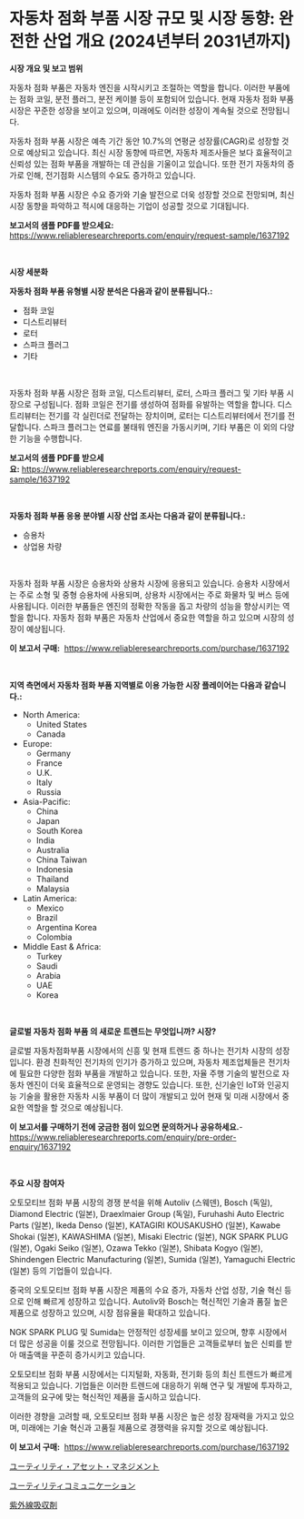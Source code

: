 <p><h1>자동차 점화 부품 시장 규모 및 시장 동향: 완전한 산업 개요 (2024년부터 2031년까지)</h1></p><p><strong>시장 개요 및 보고 범위</strong></p>
<p><p>자동차 점화 부품은 자동차 엔진을 시작시키고 조절하는 역할을 합니다. 이러한 부품에는 점화 코일, 분전 플러그, 분전 케이블 등이 포함되어 있습니다. 현재 자동차 점화 부품 시장은 꾸준한 성장을 보이고 있으며, 미래에도 이러한 성장이 계속될 것으로 전망됩니다. </p><p>자동차 점화 부품 시장은 예측 기간 동안 10.7%의 연평균 성장률(CAGR)로 성장할 것으로 예상되고 있습니다. 최신 시장 동향에 따르면, 자동차 제조사들은 보다 효율적이고 신뢰성 있는 점화 부품을 개발하는 데 관심을 기울이고 있습니다. 또한 전기 자동차의 증가로 인해, 전기점화 시스템의 수요도 증가하고 있습니다.</p><p>자동차 점화 부품 시장은 수요 증가와 기술 발전으로 더욱 성장할 것으로 전망되며, 최신 시장 동향을 파악하고 적시에 대응하는 기업이 성공할 것으로 기대됩니다.</p></p>
<p><strong>보고서의 샘플 PDF를 받으세요:</strong> <a href="https://www.reliableresearchreports.com/enquiry/request-sample/1637192">https://www.reliableresearchreports.com/enquiry/request-sample/1637192</a></p>
<p>&nbsp;</p>
<p><strong>시장 세분화</strong></p>
<p><strong>자동차 점화 부품 유형별 시장 분석은 다음과 같이 분류됩니다.:</strong></p>
<p><ul><li>점화 코일</li><li>디스트리뷰터</li><li>로터</li><li>스파크 플러그</li><li>기타</li></ul></p>
<p>&nbsp;</p>
<p><p>자동차 점화 부품 시장은 점화 코일, 디스트리뷰터, 로터, 스파크 플러그 및 기타 부품 시장으로 구성됩니다. 점화 코일은 전기를 생성하여 점화를 유발하는 역할을 합니다. 디스트리뷰터는 전기를 각 실린더로 전달하는 장치이며, 로터는 디스트리뷰터에서 전기를 전달합니다. 스파크 플러그는 연료를 불태워 엔진을 가동시키며, 기타 부품은 이 외의 다양한 기능을 수행합니다.</p></p>
<p><strong>보고서의 샘플 PDF를 받으세요:</strong>&nbsp;<a href="https://www.reliableresearchreports.com/enquiry/request-sample/1637192">https://www.reliableresearchreports.com/enquiry/request-sample/1637192</a></p>
<p>&nbsp;</p>
<p><strong> 자동차 점화 부품 응용 분야별 시장 산업 조사는 다음과 같이 분류됩니다.:</strong></p>
<p><ul><li>승용차</li><li>상업용 차량</li></ul></p>
<p>&nbsp;</p>
<p><p>자동차 점화 부품 시장은 승용차와 상용차 시장에 응용되고 있습니다. 승용차 시장에서는 주로 소형 및 중형 승용차에 사용되며, 상용차 시장에서는 주로 화물차 및 버스 등에 사용됩니다. 이러한 부품들은 엔진의 정확한 작동을 돕고 차량의 성능을 향상시키는 역할을 합니다. 자동차 점화 부품은 자동차 산업에서 중요한 역할을 하고 있으며 시장의 성장이 예상됩니다.</p></p>
<p><strong>이 보고서 구매:</strong>&nbsp; <a href="https://www.reliableresearchreports.com/purchase/1637192">https://www.reliableresearchreports.com/purchase/1637192</a></p>
<p>&nbsp;</p>
<p><strong>지역 측면에서 자동차 점화 부품 지역별로 이용 가능한 시장 플레이어는 다음과 같습니다.:</strong></p>
<p><ul>
    <li>
        North America:
        <ul>
            <li>United States</li>
            <li>Canada</li>
        </ul>
    </li>
    <li>
        Europe:
        <ul>
            <li>Germany</li>
            <li>France</li>
            <li>U.K.</li>
            <li>Italy</li>
            <li>Russia</li>
        </ul>
    </li>
    <li>
        Asia-Pacific:
        <ul>
            <li>China</li>
            <li>Japan</li>
            <li>South Korea</li>
            <li>India</li>
            <li>Australia</li>
            <li>China Taiwan</li>
            <li>Indonesia</li>
            <li>Thailand</li>
            <li>Malaysia</li>
        </ul>
    </li>
    <li>
        Latin America:
        <ul>
            <li>Mexico</li>
            <li>Brazil</li>
            <li>Argentina Korea</li>
            <li>Colombia</li>
        </ul>
    </li>
    <li>
        Middle East & Africa:
        <ul>
            <li>Turkey</li>
            <li>Saudi</li>
            <li>Arabia</li>
            <li>UAE</li>
            <li>Korea</li>
        </ul>
    </li>
    </ul></p>
<p>&nbsp;</p>
<p><strong>글로벌 자동차 점화 부품 의 새로운 트렌드는 무엇입니까? 시장?</strong></p>
<p><p>글로벌 자동차점화부품 시장에서의 신흥 및 현재 트렌드 중 하나는 전기차 시장의 성장입니다. 환경 친화적인 전기차의 인기가 증가하고 있으며, 자동차 제조업체들은 전기차에 필요한 다양한 점화 부품을 개발하고 있습니다. 또한, 자율 주행 기술의 발전으로 자동차 엔진이 더욱 효율적으로 운영되는 경향도 있습니다. 또한, 신기술인 IoT와 인공지능 기술을 활용한 자동차 시동 부품이 더 많이 개발되고 있어 현재 및 미래 시장에서 중요한 역할을 할 것으로 예상됩니다.</p></p>
<p><strong>이 보고서를 구매하기 전에 궁금한 점이 있으면 문의하거나 공유하세요.</strong>- <a href="https://www.reliableresearchreports.com/enquiry/pre-order-enquiry/1637192">https://www.reliableresearchreports.com/enquiry/pre-order-enquiry/1637192</a></p>
<p>&nbsp;</p>
<p><strong>주요 시장 참여자</strong></p>
<p><p>오토모티브 점화 부품 시장의 경쟁 분석을 위해 Autoliv (스웨덴), Bosch (독일), Diamond Electric (일본), Draexlmaier Group (독일), Furuhashi Auto Electric Parts (일본), Ikeda Denso (일본), KATAGIRI KOUSAKUSHO (일본), Kawabe Shokai (일본), KAWASHIMA (일본), Misaki Electric (일본), NGK SPARK PLUG (일본), Ogaki Seiko (일본), Ozawa Tekko (일본), Shibata Kogyo (일본), Shindengen Electric Manufacturing (일본), Sumida (일본), Yamaguchi Electric (일본) 등의 기업들이 있습니다.</p><p>중국의 오토모티브 점화 부품 시장은 제품의 수요 증가, 자동차 산업 성장, 기술 혁신 등으로 인해 빠르게 성장하고 있습니다. Autoliv와 Bosch는 혁신적인 기술과 품질 높은 제품으로 성장하고 있으며, 시장 점유율을 확대하고 있습니다.</p><p>NGK SPARK PLUG 및 Sumida는 안정적인 성장세를 보이고 있으며, 향후 시장에서 더 많은 성공을 이룰 것으로 전망됩니다. 이러한 기업들은 고객들로부터 높은 신뢰를 받아 매출액을 꾸준히 증가시키고 있습니다.</p><p>오토모티브 점화 부품 시장에서는 디지털화, 자동화, 전기화 등의 최신 트렌드가 빠르게 적용되고 있습니다. 기업들은 이러한 트렌드에 대응하기 위해 연구 및 개발에 투자하고, 고객들의 요구에 맞는 혁신적인 제품을 출시하고 있습니다.</p><p>이러한 경향을 고려할 때, 오토모티브 점화 부품 시장은 높은 성장 잠재력을 가지고 있으며, 미래에는 기술 혁신과 고품질 제품으로 경쟁력을 유지할 것으로 예상됩니다.</p></p>
<p><strong>이 보고서 구매:</strong>&nbsp;&nbsp;<a href="https://www.reliableresearchreports.com/purchase/1637192">https://www.reliableresearchreports.com/purchase/1637192</a></p>
<p><p><a href="https://github.com/ddwcuskozol07187/Market-Research-Report-List-1/blob/main/33598448263.md">ユーティリティ・アセット・マネジメント</a></p><p><a href="https://github.com/marbadji/Market-Research-Report-List-1/blob/main/37978568264.md">ユーティリティコミュニケーション</a></p><p><a href="https://github.com/KaydenJohns1964/Market-Research-Report-List-1/blob/main/62911298265.md">紫外線吸収剤</a></p></p>
